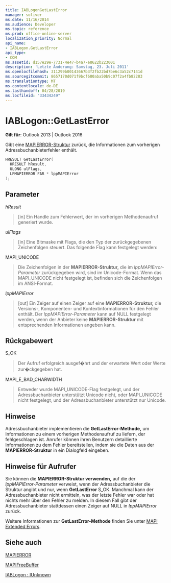 ```yaml
---
title: IABLogonGetLastError
manager: soliver
ms.date: 11/16/2014
ms.audience: Developer
ms.topic: reference
ms.prod: office-online-server
localization_priority: Normal
api_name:
- IABLogon.GetLastError
api_type:
- COM
ms.assetid: d157e29e-7731-4e47-b4a7-e8622b223001
description: 'Letzte Änderung: Samstag, 23. Juli 2011'
ms.openlocfilehash: 311299b00143667b3f2fb22bd7be6c3a52c7141d
ms.sourcegitcommit: 8657170d071f9bcf680aba50b9c07f2a4fb82283
ms.translationtype: MT
ms.contentlocale: de-DE
ms.lasthandoff: 04/28/2019
ms.locfileid: "33434249"
---
```

# <a name="iablogongetlasterror"></a>IABLogon::GetLastError

  
  
**Gilt für**: Outlook 2013 | Outlook 2016 
  
Gibt eine [MAPIERROR-Struktur](mapierror.md) zurück, die Informationen zum vorherigen Adressbuchanbieterfehler enthält. 
  
```cpp
HRESULT GetLastError(
  HRESULT hResult,
  ULONG ulFlags,
  LPMAPIERROR FAR * lppMAPIError
);
```

## <a name="parameters"></a>Parameter

 _hResult_
  
> [in] Ein Handle zum Fehlerwert, der im vorherigen Methodenaufruf generiert wurde.
    
 _ulFlags_
  
> [in] Eine Bitmaske mit Flags, die den Typ der zurückgegebenen Zeichenfolgen steuert. Das folgende Flag kann festgelegt werden:
    
MAPI_UNICODE 
  
> Die Zeichenfolgen in der **MAPIERROR-Struktur,** die im  _lppMAPIError-Parameter_ zurückgegeben wird, sind im Unicode-Format. Wenn das MAPI_UNICODE nicht festgelegt ist, befinden sich die Zeichenfolgen im ANSI-Format. 
    
 _lppMAPIError_
  
> [out] Ein Zeiger auf einen Zeiger auf eine **MAPIERROR-Struktur,** die Versions-, Komponenten- und Kontextinformationen für den Fehler enthält. Der  _lppMAPIError-Parameter_ kann auf NULL festgelegt werden, wenn der Anbieter keine **MAPIERROR-Struktur** mit entsprechenden Informationen angeben kann. 
    
## <a name="return-value"></a>Rückgabewert

S_OK 
  
> Der Aufruf erfolgreich ausgef�hrt und der erwartete Wert oder Werte zur�ckgegeben hat.
    
MAPI_E_BAD_CHARWIDTH 
  
> Entweder wurde MAPI_UNICODE-Flag festgelegt, und der Adressbuchanbieter unterstützt Unicode nicht, oder MAPI_UNICODE nicht festgelegt, und der Adressbuchanbieter unterstützt nur Unicode.
    
## <a name="remarks"></a>Hinweise

Adressbuchanbieter implementieren die **GetLastError-Methode,** um Informationen zu einem vorherigen Methodenaufruf zu liefern, der fehlgeschlagen ist. Anrufer können ihren Benutzern detaillierte Informationen zu dem Fehler bereitstellen, indem sie die Daten aus der **MAPIERROR-Struktur** in ein Dialogfeld eingeben. 
  
## <a name="notes-to-callers"></a>Hinweise für Aufrufer

Sie können die **MAPIERROR-Struktur verwenden,** auf die der  _lppMAPIError-Parameter_ verweist, wenn der Adressbuchanbieter die Struktur angibt und nur, wenn **GetLastError** S_OK. Manchmal kann der Adressbuchanbieter nicht ermitteln, was der letzte Fehler war oder hat nichts mehr über den Fehler zu melden. In diesem Fall gibt der Adressbuchanbieter stattdessen einen Zeiger auf NULL in  _lppMAPIError_ zurück. 
  
Weitere Informationen zur **GetLastError-Methode** finden Sie unter [MAPI Extended Errors](mapi-extended-errors.md).
  
## <a name="see-also"></a>Siehe auch



[MAPIERROR](mapierror.md)
  
[MAPIFreeBuffer](mapifreebuffer.md)
  
[IABLogon : IUnknown](iablogoniunknown.md)


